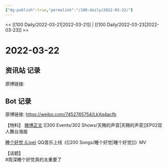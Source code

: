 ```yaml
---
{"dg-publish":true,"permalink":"/100-daily/2022-03-22/"}
---
```


<< [[100 Daily/2022-03-21\|2022-03-21]] | [[100 Daily/2022-03-23\|2022-03-23]] >>
# 2022-03-22

## 资讯站 记录

原博链接:

## Bot 记录

原博链接: https://weibo.com/7452765754/LkXq4acfb

【物料】
[微博正文](https://weibo.com/detail/4749850262374941) [[300 Events/302 Shows/天赐的声音\|天赐的声音]]EP02双人舞台海报

[睡个好觉 (Live)](https://weibo.cn/sinaurl?u=https%3A%2F%2Fc.y.qq.com%2Fbase%2Ffcgi-bin%2Fu%3F__%3DtJI3hNeD4OEO) QQ音乐上线《[[200 Songs/睡个好觉\|睡个好觉]]》MV

【话题】  
#周深睡个好觉真的太重要了
